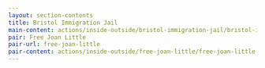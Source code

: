 ```yaml
---
layout: section-contents
title: Bristol Immigration Jail
main-content: actions/inside-outside/bristol-immigration-jail/bristol-immigration-jail.md
pair: Free Joan Little
pair-url: free-joan-little
pair-content: actions/inside-outside/free-joan-little/free-joan-little.md
---
```

